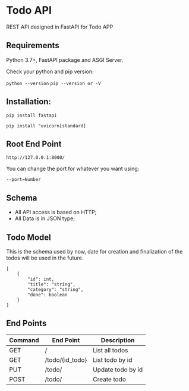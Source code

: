 # Todo API

REST API designed in FastAPI for Todo APP

## Requirements
Python 3.7+, FastAPI package and ASGI Server.

Check your python and pip version:

```python --version```
```pip --version or -V```

## Installation:

```pip install fastapi```

```pip install "uvicorn[standard]```


## Root End Point
```http://127.0.0.1:8000/```

You can change the port for whatever you want using:

```--port=Number```


## Schema
- All API access is based on HTTP;
- All Data is in JSON type;


## Todo Model
This is the schema used by now, date for creation and finalization of the todos will be used in the future.

```commandline,
[
    {
        "id": int,
        "title": "string",
        "category": "string",
        "done": boolean
    }
]
```

## End Points

| Command | End Point       | Description       |
|---------|-----------------|-------------------|
| GET     | /               | List all todos    |
| GET     | /todo/{id_todo} | List todo by id   |
| PUT     | /todo/          | Update todo by id |
| POST    | /todo/          | Create todo       |